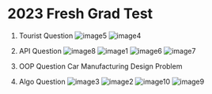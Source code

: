# 2023 Fresh Grad Test
1. Tourist Question
![image5](https://github.com/UsmanGill-UG/Technical-Interview-Questions-Guide/assets/62206839/60781a62-0735-4a4e-8ea7-c92252ae19f2)
![image4](https://github.com/UsmanGill-UG/Technical-Interview-Questions-Guide/assets/62206839/f4af634f-dd08-42ef-bec9-14739de1d6da)

2. API Question
![image8](https://github.com/UsmanGill-UG/Technical-Interview-Questions-Guide/assets/62206839/6f5b3d83-3c54-4b66-8d09-56b60e644f72)
![image1](https://github.com/UsmanGill-UG/Technical-Interview-Questions-Guide/assets/62206839/e236d9f9-b5b6-4171-b30d-ce2ac54a6fdb)
![image6](https://github.com/UsmanGill-UG/Technical-Interview-Questions-Guide/assets/62206839/7e35f53b-dfc3-413d-b7e9-92e46fd484e7)
![image7](https://github.com/UsmanGill-UG/Technical-Interview-Questions-Guide/assets/62206839/660f1622-1658-4e5f-992d-cfd7651248c5)


3. OOP Question
  Car Manufacturing Design Problem
  
5. Algo Question
![image3](https://github.com/UsmanGill-UG/Technical-Interview-Questions-Guide/assets/62206839/93cec592-88ba-42d6-acdf-0a3d1335bbdc)
![image2](https://github.com/UsmanGill-UG/Technical-Interview-Questions-Guide/assets/62206839/40d63aba-ac81-4938-91a1-2ff56abe527c)
![image10](https://github.com/UsmanGill-UG/Technical-Interview-Questions-Guide/assets/62206839/5bb83884-5c24-4f17-be09-070683b0ac4e)
![image9](https://github.com/UsmanGill-UG/Technical-Interview-Questions-Guide/assets/62206839/fee72ab5-14e2-44b0-b109-004982e04d0e)
